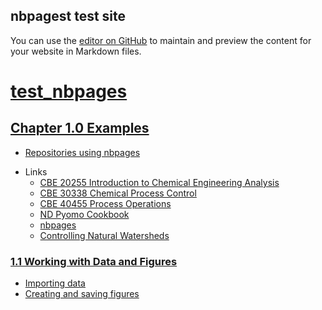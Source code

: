 ## nbpagest test site

You can use the [editor on GitHub](https://github.com/niskrev/test_nbpages/edit/master/docs/index.md) to maintain and preview the content for your website in Markdown files.

# [test_nbpages](https://niskrev.github.io/test_nbpages)


## [Chapter 1.0 Examples](http://nbviewer.jupyter.org/github/niskrev/test_nbpages/blob/master/notebooks/01.00-Examples.ipynb)
- [Repositories using nbpages](http://nbviewer.jupyter.org/github/niskrev/test_nbpages/blob/master/notebooks/01.00-Examples.ipynb#Repositories-using-nbpages)
* Links
    - [CBE 20255 Introduction to Chemical Engineering Analysis](http://jckantor.github.io/CBE20255/)
    - [CBE 30338 Chemical Process Control](http://jckantor.github.io/CBE30338/)
    - [CBE 40455 Process Operations](http://jckantor.github.io/CBE40455/)
    - [ND Pyomo Cookbook](https://jckantor.github.io/ND-Pyomo-Cookbook/)
    - [nbpages](https://jckantor.github.io/nbpages/)
    - [Controlling Natural Watersheds](https://jckantor.github.io/Controlling-Natural-Watersheds/)

### [1.1 Working with Data and Figures](http://nbviewer.jupyter.org/github/niskrev/test_nbpages/blob/master/notebooks/01.01-Working-with-Data-and-Figures.ipynb)
- [Importing data](http://nbviewer.jupyter.org/github/niskrev/test_nbpages/blob/master/notebooks/01.01-Working-with-Data-and-Figures.ipynb#Importing-data)
- [Creating and saving figures](http://nbviewer.jupyter.org/github/niskrev/test_nbpages/blob/master/notebooks/01.01-Working-with-Data-and-Figures.ipynb#Creating-and-saving-figures)
